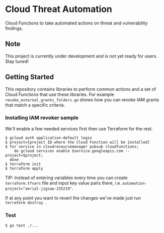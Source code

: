 # Cloud Threat Automation

Cloud Functions to take automated actions on threat and vulnerability findings.

## Note

This project is currently under development and is not yet ready for users. Stay tuned!

## Getting Started

This repository contains libraries to perform common actions and a set of Cloud
Functions that use these libraries. For example
`revoke_external_grants_folders.go` shows how you can revoke IAM grants that
match a specific criteria.

### Installing IAM revoker sample

We'll enable a few needed services first then use Terraform for the rest.

```shell
$ gcloud auth application-default login
$ project=[project ID where the Cloud Function will be installed]
$ for service in cloudresourcemanager pubsub cloudfunctions;
    do gcloud services enable $service.googleapis.com --project=$project;
  done
$ terraform init
$ terraform apply
```

TIP: Instead of entering variables every time you can create `terraform.tfvars`
file and input key value pairs there, i.e.
`automation-project="aerial-jigsaw-235219"`.

If at any point you want to revert the changes we've made just run `terraform
destroy .`

### Test

```shell
$ go test ./...
```
